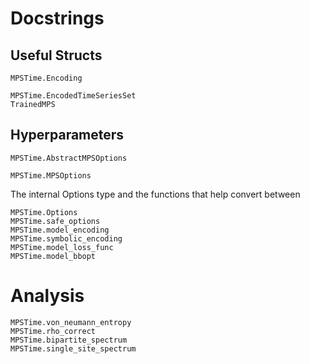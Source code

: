 # Docstrings

## Useful Structs
```@docs; canonical=false
MPSTime.Encoding
```
```@docs
MPSTime.EncodedTimeSeriesSet
TrainedMPS
```

## Hyperparameters
```@docs
MPSTime.AbstractMPSOptions
```
```@docs; canonical=false
MPSTime.MPSOptions
```
The internal Options type and the functions that help convert between
```@docs
MPSTime.Options
MPSTime.safe_options
MPSTime.model_encoding
MPSTime.symbolic_encoding
MPSTime.model_loss_func
MPSTime.model_bbopt
```
# Analysis
```@docs
MPSTime.von_neumann_entropy
MPSTime.rho_correct
MPSTime.bipartite_spectrum
MPSTime.single_site_spectrum
```

